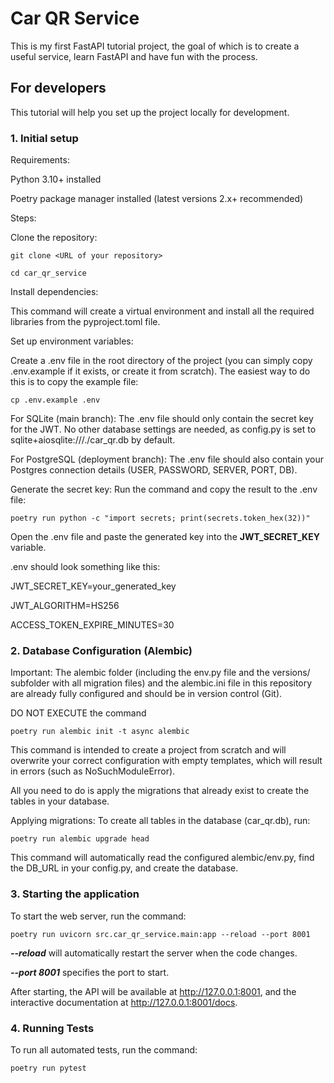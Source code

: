 # **Car QR Service**

This is my first FastAPI tutorial project, the goal of which is to create a useful service,
learn FastAPI and have fun with the process.

## **For developers**

This tutorial will help you set up the project locally for development.

### **1. Initial setup**

Requirements:

Python 3.10+ installed

Poetry package manager installed (latest versions 2.x+ recommended)

Steps:

Clone the repository:

`git clone <URL of your repository>`

`cd car_qr_service`

Install dependencies:

This command will create a virtual environment and install all the required libraries from the pyproject.toml file.

Set up environment variables:

Create a .env file in the root directory of the project (you can simply copy .env.example if it exists, or create it from scratch).
The easiest way to do this is to copy the example file:

`cp .env.example .env`

For SQLite (main branch):
The .env file should only contain the secret key for the JWT. No other database settings are needed, 
as config.py is set to sqlite+aiosqlite:///./car_qr.db by default.

For PostgreSQL (deployment branch):
The .env file should also contain your Postgres connection details (USER, PASSWORD, SERVER, PORT, DB).

Generate the secret key:
Run the command and copy the result to the .env file:

`poetry run python -c "import secrets; print(secrets.token_hex(32))"`

Open the .env file and paste the generated key into the **JWT_SECRET_KEY** variable.

.env should look something like this:

JWT_SECRET_KEY=your_generated_key

JWT_ALGORITHM=HS256

ACCESS_TOKEN_EXPIRE_MINUTES=30

### **2. Database Configuration (Alembic)**

Important: The alembic folder (including the env.py file and the versions/ subfolder with all migration files) 
and the alembic.ini file in this repository are already fully configured and should be in version control (Git).

DO NOT EXECUTE the command

`poetry run alembic init -t async alembic`

This command is intended to create a project from scratch and will overwrite your correct configuration 
with empty templates, which will result in errors (such as NoSuchModuleError).

All you need to do is apply the migrations that already exist
to create the tables in your database.

Applying migrations:
To create all tables in the database (car_qr.db), run:

`poetry run alembic upgrade head`

This command will automatically read the configured alembic/env.py, find the DB_URL in your config.py, and create the database.

### **3. Starting the application**

To start the web server, run the command:

`poetry run uvicorn src.car_qr_service.main:app --reload --port 8001`

_**--reload**_ will automatically restart the server when the code changes.

**_--port 8001_** specifies the port to start.

After starting, the API will be available at http://127.0.0.1:8001,
and the interactive documentation at http://127.0.0.1:8001/docs.

### **4. Running Tests**

To run all automated tests, run the command:

`poetry run pytest`